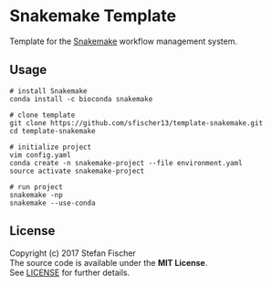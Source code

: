 # Snakemake Template

Template for the [Snakemake](https://snakemake.readthedocs.io/) workflow management system.

## Usage

```shell
# install Snakemake
conda install -c bioconda snakemake

# clone template
git clone https://github.com/sfischer13/template-snakemake.git
cd template-snakemake

# initialize project
vim config.yaml
conda create -n snakemake-project --file environment.yaml
source activate snakemake-project

# run project
snakemake -np
snakemake --use-conda
```

## License
Copyright (c) 2017 Stefan Fischer  
The source code is available under the **MIT License**.  
See [LICENSE](https://github.com/sfischer13/template-snakemake/blob/master/LICENSE) for further details.
